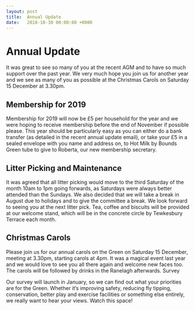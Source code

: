 ```yaml
---
layout: post
title:  Annual Update
date:   2018-10-30 00:00:00 +0000
---
```

# Annual Update

It was great to see so many of you at the recent AGM and to have so much support over the past year. We very much hope you join us for another year and we see as many of you as possible at the Christmas Carols on Saturday 15 December at 3.30pm.  

## Membership for 2019

Membership for 2019 will now be £5 per household for the year and we were hoping to receive membership before the end of November if possible please. This year should be particularly easy as you can either do a bank transfer (as detailed in the recent annual update email), or take your £5 in a sealed envelope with you name and address on, to Hot Milk by Bounds Green tube to give to Roberta, our new membership secretary.

## Litter Picking and Maintenance 

It was agreed that all litter picking would move to the third Saturday of the month 10am to 1pm going forwards, as Saturdays were always better attended than the Sundays. We also decided that we will take a break in August due to holidays and to give the committee a break. We look forward to seeing you at the next litter pick. Tea, coffee and biscuits will be provided at our welcome stand, which will be in the concrete circle by Tewkesbury Terrace each month.

## Christmas Carols 

Please join us for our annual carols on the Green on Saturday 15 December, meeting at 3.30pm, starting carols at 4pm. It was a magical event last year and we would love to see you all there again and welcome new faces too. The carols will be followed by drinks in the Ranelagh afterwards. 
Survey

Our survey will launch in January, so we can find out what your priorities are for the Green. Whether it’s improving safety, reducing fly tipping, conservation, better play and exercise facilities or something else entirely, we really want to hear your views. Watch this space!
